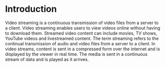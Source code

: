 <!-- # Welcome to MkDocs

For full documentation visit [mkdocs.org](https://www.mkdocs.org).

## Commands

* `mkdocs new [dir-name]` - Create a new project.
* `mkdocs serve` - Start the live-reloading docs server.
* `mkdocs build` - Build the documentation site.
* `mkdocs -h` - Print help message and exit.

## Project layout

    mkdocs.yml    # The configuration file.
    docs/
        index.md  # The documentation homepage.
        ...       # Other markdown pages, images and other files. -->

# Introduction
Video streaming is a continuous transmission of video files from a server to a client. Video streaming enables users to view videos online without having to download them.
Streamed video content can include movies, TV shows, YouTube videos and livestreamed content.
The term streaming refers to the continual transmission of audio and video files from a server to a client. In video streams, content is sent in a compressed form over the internet and is displayed by the viewer in real time. The media is sent in a continuous stream of data and is played as it arrives.